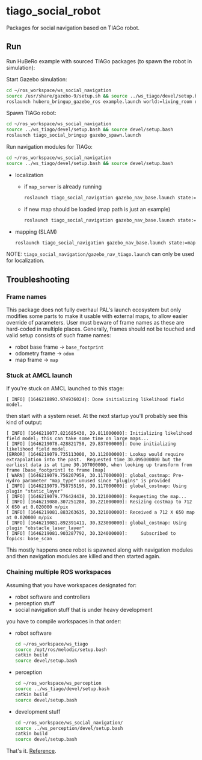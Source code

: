 # tiago_social_robot

Packages for social navigation based on TIAGo robot.

## Run

Run HuBeRo example with sourced TIAGo packages (to spawn the robot in simulation):

Start Gazebo simulation:
```bash
cd ~/ros_workspace/ws_social_navigation
source /usr/share/gazebo-9/setup.sh && source ../ws_tiago/devel/setup.bash && source devel/setup.bash
roslaunch hubero_bringup_gazebo_ros example.launch world:=living_room rviz:=false
```

Spawn TIAGo robot:
```bash
cd ~/ros_workspace/ws_social_navigation
source ../ws_tiago/devel/setup.bash && source devel/setup.bash
roslaunch tiago_social_bringup gazebo_spawn.launch
```

Run navigation modules for TIAGo:
```bash
cd ~/ros_workspace/ws_social_navigation
source ../ws_tiago/devel/setup.bash && source devel/setup.bash
```
- localization
  - if `map_server` is already running
    ```bash
    roslaunch tiago_social_navigation gazebo_nav_base.launch state:=localization map:=none
    ```
  - if new map should be loaded (map path is just an example)
    ```bash
    roslaunch tiago_social_navigation gazebo_nav_base.launch state:=localization map:=$(rospack find hubero_bringup_gazebo_ros)/maps/living_room.yaml
    ```

- mapping (SLAM)
  ```bash
  roslaunch tiago_social_navigation gazebo_nav_base.launch state:=mapping map:=none
  ```

NOTE: `tiago_social_navigation/gazebo_nav_tiago.launch` can only be used for localization.

## Troubleshooting

### Frame names
This package does not fully overhaul PAL's launch ecosystem but only modifies some parts to make it usable with external maps, to allow easier override of parameters.
User must beware of frame names as these are hard-coded in multiple places.
Generally, frames should not be touched and valid setup consists of such frame names:
- robot base frame -> `base_footprint`
- odometry frame -> `odom`
- map frame -> `map`

### Stuck at AMCL launch
If you're stuck on AMCL launched to this stage:

```console
[ INFO] [1646218893.974936024]: Done initializing likelihood field model.
```

then start with a system reset. At the next startup you'll probably see this kind of output:

```console
[ INFO] [1646219077.821685430, 29.811000000]: Initializing likelihood field model; this can take some time on large maps...
[ INFO] [1646219078.428821750, 29.837000000]: Done initializing likelihood field model.
[ERROR] [1646219079.735113000, 30.112000000]: Lookup would require extrapolation into the past.  Requested time 30.095000000 but the earliest data is at time 30.107000000, when looking up transform from frame [base_footprint] to frame [map]
[ WARN] [1646219079.756207959, 30.117000000]: global_costmap: Pre-Hydro parameter "map_type" unused since "plugins" is provided
[ INFO] [1646219079.758755195, 30.117000000]: global_costmap: Using plugin "static_layer"
[ INFO] [1646219079.776424438, 30.121000000]: Requesting the map...
[ INFO] [1646219080.307251280, 30.221000000]: Resizing costmap to 712 X 650 at 0.020000 m/pix
[ INFO] [1646219081.883263635, 30.321000000]: Received a 712 X 650 map at 0.020000 m/pix
[ INFO] [1646219081.892391411, 30.323000000]: global_costmap: Using plugin "obstacle_laser_layer"
[ INFO] [1646219081.903287792, 30.324000000]:     Subscribed to Topics: base_scan
```

This mostly happens once robot is spawned along with navigation modules and then navigation modules are killed and then started again.

### Chaining multiple ROS workspaces

Assuming that you have workspaces designated for:

- robot software and controllers
- perception stuff
- social navigation stuff that is under heavy development

you have to compile workspaces in that order:

- robot software

  ```bash
  cd ~/ros_workspace/ws_tiago
  source /opt/ros/melodic/setup.bash
  catkin build
  source devel/setup.bash
  ```

- perception

  ```bash
  cd ~/ros_workspace/ws_perception
  source ../ws_tiago/devel/setup.bash
  catkin build
  source devel/setup.bash
  ```

- development stuff

  ```bash
  cd ~/ros_workspace/ws_social_navigation/
  source ../ws_perception/devel/setup.bash
  catkin build
  source devel/setup.bash
  ```

That's it. [Reference](http://wiki.ros.org/catkin/Tutorials/workspace_overlaying).
